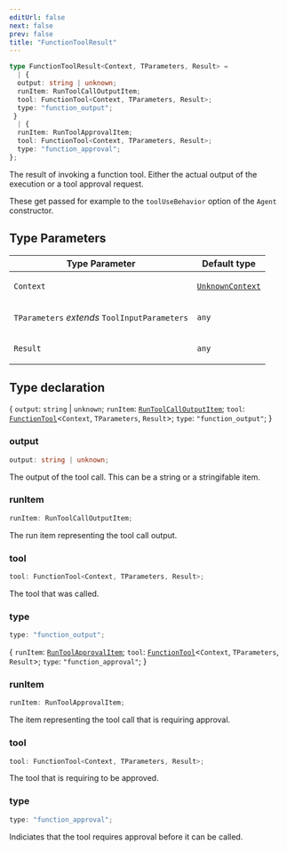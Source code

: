 ```yaml
---
editUrl: false
next: false
prev: false
title: "FunctionToolResult"
---
```


```ts
type FunctionToolResult<Context, TParameters, Result> = 
  | {
  output: string | unknown;
  runItem: RunToolCallOutputItem;
  tool: FunctionTool<Context, TParameters, Result>;
  type: "function_output";
 }
  | {
  runItem: RunToolApprovalItem;
  tool: FunctionTool<Context, TParameters, Result>;
  type: "function_approval";
};
```

The result of invoking a function tool. Either the actual output of the execution or a tool
approval request.

These get passed for example to the `toolUseBehavior` option of the `Agent` constructor.

## Type Parameters

<table>
<thead>
<tr>
<th>Type Parameter</th>
<th>Default type</th>
</tr>
</thead>
<tbody>
<tr>
<td>

`Context`

</td>
<td>

[`UnknownContext`](/openai-agents-js/openai/agents-core/type-aliases/unknowncontext/)

</td>
</tr>
<tr>
<td>

`TParameters` *extends* `ToolInputParameters`

</td>
<td>

`any`

</td>
</tr>
<tr>
<td>

`Result`

</td>
<td>

`any`

</td>
</tr>
</tbody>
</table>

## Type declaration

\{
  `output`: `string` \| `unknown`;
  `runItem`: [`RunToolCallOutputItem`](/openai-agents-js/openai/agents-core/classes/runtoolcalloutputitem/);
  `tool`: [`FunctionTool`](/openai-agents-js/openai/agents-core/type-aliases/functiontool/)\<`Context`, `TParameters`, `Result`\>;
  `type`: `"function_output"`;
 \}

### output

```ts
output: string | unknown;
```

The output of the tool call. This can be a string or a stringifable item.

### runItem

```ts
runItem: RunToolCallOutputItem;
```

The run item representing the tool call output.

### tool

```ts
tool: FunctionTool<Context, TParameters, Result>;
```

The tool that was called.

### type

```ts
type: "function_output";
```

\{
  `runItem`: [`RunToolApprovalItem`](/openai-agents-js/openai/agents-core/classes/runtoolapprovalitem/);
  `tool`: [`FunctionTool`](/openai-agents-js/openai/agents-core/type-aliases/functiontool/)\<`Context`, `TParameters`, `Result`\>;
  `type`: `"function_approval"`;
 \}

### runItem

```ts
runItem: RunToolApprovalItem;
```

The item representing the tool call that is requiring approval.

### tool

```ts
tool: FunctionTool<Context, TParameters, Result>;
```

The tool that is requiring to be approved.

### type

```ts
type: "function_approval";
```

Indiciates that the tool requires approval before it can be called.
